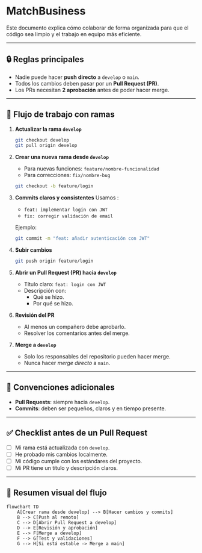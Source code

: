 # MatchBusiness

Este documento explica cómo colaborar de forma organizada para que el código sea limpio y el trabajo en equipo más eficiente.

---

## 🔒 Reglas principales
- Nadie puede hacer **push directo** a `develop` o `main`.  
- Todos los cambios deben pasar por un **Pull Request (PR)**.  
- Los PRs necesitan **2 aprobación** antes de poder hacer merge.  

---

## 🌱 Flujo de trabajo con ramas

1. **Actualizar la rama `develop`**
   ```bash
   git checkout develop
   git pull origin develop
   ```

2. **Crear una nueva rama desde `develop`**
   - Para nuevas funciones: `feature/nombre-funcionalidad`
   - Para correcciones: `fix/nombre-bug`
   ```bash
   git checkout -b feature/login
   ```

3. **Commits claros y consistentes**
   Usamos :
   - `feat: implementar login con JWT`
   - `fix: corregir validación de email`

   Ejemplo:
   ```bash
   git commit -m "feat: añadir autenticación con JWT"
   ```

4. **Subir cambios**
   ```bash
   git push origin feature/login
   ```

5. **Abrir un Pull Request (PR) hacia `develop`**
   - Título claro: `feat: login con JWT`
   - Descripción con:
     - Qué se hizo.
     - Por qué se hizo.

6. **Revisión del PR**
   - Al menos un compañero debe aprobarlo.
   - Resolver los comentarios antes del merge.

7. **Merge a `develop`**
   - Solo los responsables del repositorio pueden hacer merge.
   - Nunca hacer *merge directo* a `main`.

---

## 📌 Convenciones adicionales
- **Pull Requests**: siempre hacia `develop`.  
- **Commits**: deben ser pequeños, claros y en tiempo presente.  

---

## ✅ Checklist antes de un Pull Request
- [ ] Mi rama está actualizada con `develop`.
- [ ] He probado mis cambios localmente.
- [ ] Mi código cumple con los estándares del proyecto.
- [ ] Mi PR tiene un título y descripción claros.

---

## 📖 Resumen visual del flujo
```mermaid
flowchart TD
    A[Crear rama desde develop] --> B[Hacer cambios y commits]
    B --> C[Push al remoto]
    C --> D[Abrir Pull Request a develop]
    D --> E[Revisión y aprobación]
    E --> F[Merge a develop]
    F --> G[Test y validaciones]
    G --> H[Si está estable -> Merge a main]
```

